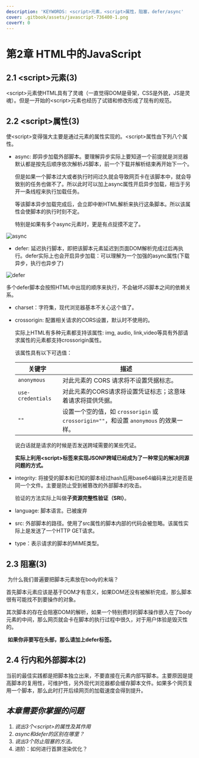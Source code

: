 ```yaml
---
description: 'KEYWORDS: <script>元素，<script>属性，阻塞，defer/async'
cover: .gitbook/assets/javascript-736400-1.png
coverY: 0
---
```


# 第2章 HTML中的JavaScript

## 2.1 \<script>元素(3)

​ \<script>元素使HTML具有了灵魂（一直觉得DOM是骨架，CSS是外貌，JS是灵魂）。但是一开始的\<script>元素也经历了试错和修改形成了现有的规范。

## 2.2 \<script>属性(3)

​ 使\<script>变得强大主要是通过元素的属性实现的。\<script>属性由下列八个属性。

*   async: 即异步加载外部脚本。要理解异步实际上要知道一个前提就是浏览器默认都是按先后顺序依次解析JS脚本，前一个下载并解析结束再开始下一个。

    但是如果一个脚本过大或者执行时间过久就会导致网页卡在该脚本中，就会导致别的任务也做不了。所以此时可以加上async属性开启异步加载，相当于另开一条线程来执行加载任务。

    等该脚本异步加载完成后，会立即中断HTML解析来执行这条脚本。所以该属性会使脚本的执行时刻不定。

    特别是如果有多个async元素时，更是有点捉摸不定了。

![async](https://pic3.zhimg.com/v2-74febba4b5c4b370a7a7edea01cb5cd2\_b.png)

* defer: 延迟执行脚本，即把该脚本元素延迟到页面DOM解析完成过后再执行。defer实际上也会开启异步加载：可以理解为一个加强的async属性(下载异步，执行也异步了)

![defer](https://pic3.zhimg.com/v2-e5fef119db5c0039aa3fb6674a5d3026\_b.png)

多个defer脚本会按照HTML中出现的顺序来执行，不会破坏JS脚本之间的依赖关系。

* charset：字符集，现代浏览器基本不关心这个值了。
*   crossorigin: 配置相关请求的CORS设置，默认时不使用的。

    实际上HTML有多种元素都支持该属性: img, audio, link,video等具有外部请求属性的元素都支持crossorigin属性。

    该属性具有以下可选值：

    | 关键字               | 描述                                                                |
    | ----------------- | ----------------------------------------------------------------- |
    | `anonymous`       | 对此元素的 CORS 请求将不设置凭据标志。                                            |
    | `use-credentials` | 对此元素的CORS请求将设置凭证标志；这意味着请求将提供凭据。                                   |
    | `""`              | 设置一个空的值，如 `crossorigin` 或 `crossorigin=""`，和设置 `anonymous` 的效果一样。 |

    说白话就是请求的时候是否发送跨域需要的某些凭证。

    **实际上利用\<script>标签来实现JSONP跨域已经成为了一种常见的解决同源问题的方式。**
*   integrity: 将接受的脚本和已知的脚本经过hash后用base64编码来比对是否是同一个文件。主要是防止受到被篡改的外部脚本的攻击。

    验证的方法实际上叫做**子资源完整性验证（SRI）**。
* language: 脚本语言。已被废弃
* src: 外部脚本的路径。使用了src属性的脚本内部的代码会被忽略。该属性实际上是发送了一个HTTP GET请求。
* type：表示请求的脚本的MIME类型。

## 2.3 阻塞(3)

​ 为什么我们普遍要把脚本元素放在body的末端？

​ 首先脚本元素应该是基于DOM才有意义，如果DOM还没有被解析完成，那么脚本很有可能找不到要操作的对象。

​ 其次脚本的存在会阻塞DOM的解析，如果一个特别费时的脚本操作嵌入在了body元素的中间，那么网页就会卡在脚本的执行过程中很久，对于用户体验是毁灭性的。

​ **如果你非要写在头部，那么请加上defer标签。**

## 2.4 行内和外部脚本(2)

​ 当前的最佳实践都是把脚本独立出来，不要直接在元素内部写脚本。主要原因是提高脚本的复用性，可维护性，另外现代浏览器都会缓存脚本文件。如果多个网页复用一个脚本，那么此时打开后续网页的加载速度会得到提升。

## _本章需要你掌握的问题_

1. _说出3个\<script>的属性及其作用_
2. _async和defer的区别在哪里？_
3. _说出3个防止阻塞的方法。_
4. 进阶：如何进行首屏渲染优化？
